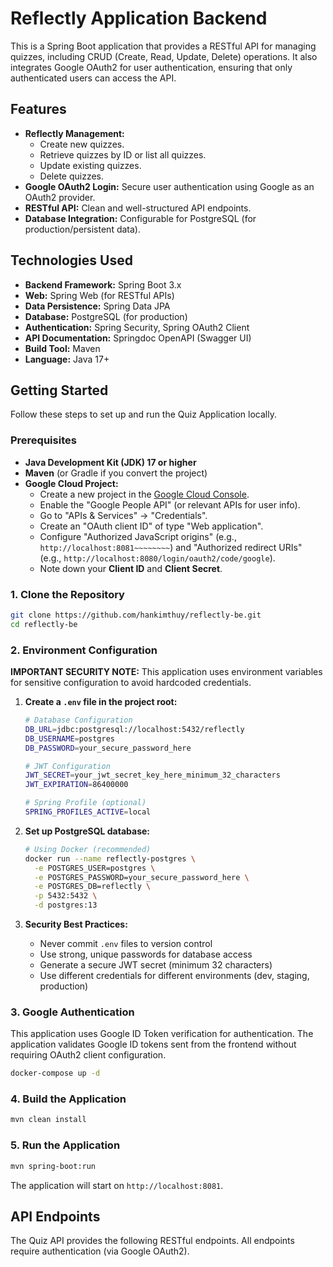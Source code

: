 # Reflectly Application Backend

This is a Spring Boot application that provides a RESTful API for managing quizzes, including CRUD (Create, Read, Update, Delete) operations. It also integrates Google OAuth2 for user authentication, ensuring that only authenticated users can access the API.

## Features

* **Reflectly Management:**
    * Create new quizzes.
    * Retrieve quizzes by ID or list all quizzes.
    * Update existing quizzes.
    * Delete quizzes.
* **Google OAuth2 Login:** Secure user authentication using Google as an OAuth2 provider.
* **RESTful API:** Clean and well-structured API endpoints.
* **Database Integration:** Configurable for PostgreSQL (for production/persistent data).

## Technologies Used

* **Backend Framework:** Spring Boot 3.x
* **Web:** Spring Web (for RESTful APIs)
* **Data Persistence:** Spring Data JPA
* **Database:** PostgreSQL (for production)
* **Authentication:** Spring Security, Spring OAuth2 Client
* **API Documentation:** Springdoc OpenAPI (Swagger UI)
* **Build Tool:** Maven
* **Language:** Java 17+

## Getting Started

Follow these steps to set up and run the Quiz Application locally.

### Prerequisites

* **Java Development Kit (JDK) 17 or higher**
* **Maven** (or Gradle if you convert the project)
* **Google Cloud Project:**
    * Create a new project in the [Google Cloud Console](https://console.cloud.google.com/).
    * Enable the "Google People API" (or relevant APIs for user info).
    * Go to "APIs & Services" -> "Credentials".
    * Create an "OAuth client ID" of type "Web application".
    * Configure "Authorized JavaScript origins" (e.g., `http://localhost:8081~~~~~~~~`) and "Authorized redirect URIs" (e.g., `http://localhost:8080/login/oauth2/code/google`).
    * Note down your **Client ID** and **Client Secret**.

### 1. Clone the Repository

```bash
git clone https://github.com/hankimthuy/reflectly-be.git
cd reflectly-be
````

### 2. Environment Configuration

**IMPORTANT SECURITY NOTE:** This application uses environment variables for sensitive configuration to avoid hardcoded credentials.

1. **Create a `.env` file in the project root:**
   ```bash
   # Database Configuration
   DB_URL=jdbc:postgresql://localhost:5432/reflectly
   DB_USERNAME=postgres
   DB_PASSWORD=your_secure_password_here
   
   # JWT Configuration
   JWT_SECRET=your_jwt_secret_key_here_minimum_32_characters
   JWT_EXPIRATION=86400000
   
   # Spring Profile (optional)
   SPRING_PROFILES_ACTIVE=local
   ```

2. **Set up PostgreSQL database:**
   ```bash
   # Using Docker (recommended)
   docker run --name reflectly-postgres \
     -e POSTGRES_USER=postgres \
     -e POSTGRES_PASSWORD=your_secure_password_here \
     -e POSTGRES_DB=reflectly \
     -p 5432:5432 \
     -d postgres:13
   ```

3. **Security Best Practices:**
   - Never commit `.env` files to version control
   - Use strong, unique passwords for database access
   - Generate a secure JWT secret (minimum 32 characters)
   - Use different credentials for different environments (dev, staging, production)

### 3. Google Authentication

This application uses Google ID Token verification for authentication. The application validates Google ID tokens sent from the frontend without requiring OAuth2 client configuration.

```bash
docker-compose up -d
```

### 4. Build the Application

```bash
mvn clean install
```

### 5. Run the Application

```bash
mvn spring-boot:run
```

The application will start on `http://localhost:8081`.

## API Endpoints

The Quiz API provides the following RESTful endpoints. All endpoints require authentication (via Google OAuth2).